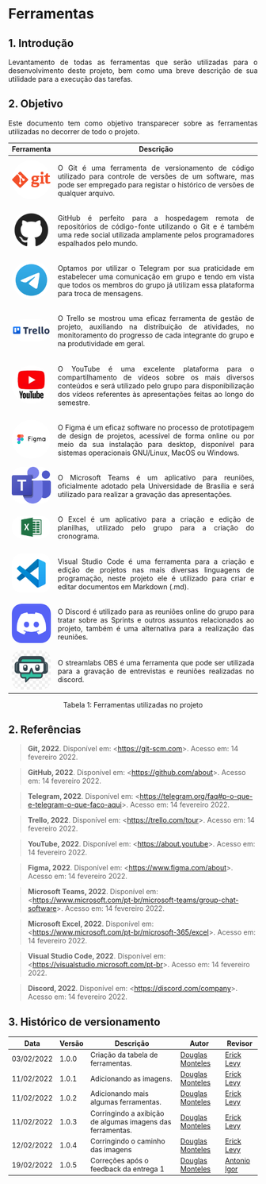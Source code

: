 #  Ferramentas


## 1. Introdução


<p style="text-align: justify">
Levantamento de todas as ferramentas que serão utilizadas para o desenvolvimento deste projeto, bem como uma breve descrição de sua utilidade para a execução das tarefas.
</p>

## 2. Objetivo

<p style="text-align: justify">
Este documento tem como objetivo transparecer sobre as ferramentas utilizadas no decorrer de todo o projeto.
</p>




| Ferramenta | Descrição |
|-|-|
|<img style="width: 80px; border-radius: 40px" src="../../../assets/logos/git.png">| <p style="text-align: justify"> O Git é uma ferramenta de versionamento de código utilizado para controle de versões de um software, mas pode ser empregado para registar o histórico de versões de qualquer arquivo.</p>|
|<img style="width: 80px; border-radius: 40px" src="../../../assets/logos/github.jpg">| <p style="text-align: justify">GitHub é perfeito para a hospedagem remota de repositórios de código-fonte utilizando o Git e é também uma rede social utilizada amplamente pelos programadores espalhados pelo mundo. 
|<img style="width: 80px; border-radius: 40px" src="../../../assets/logos/telegram.png">| <p style="text-align: justify">Optamos por utilizar o Telegram por sua praticidade em estabelecer uma comunicação em grupo e tendo em vista que todos os membros do grupo já utilizam essa plataforma para troca de mensagens.</p>|
|<img style="width: 80px; border-radius: 40px" src="../../../assets/logos/trello.png">| <p style="text-align: justify">O Trello se mostrou uma eficaz ferramenta de gestão de projeto, auxiliando na distribuição de atividades, no monitoramento do progresso de cada integrante do grupo e na produtividade em geral.</p>|
|<img style="width: 80px; border-radius: 40px" src="../../../assets/logos/youtube.jpeg">| <p style="text-align: justify">O YouTube é uma excelente plataforma para o compartilhamento de vídeos sobre os mais diversos conteúdos e será utilizado pelo grupo para disponibilização dos vídeos referentes às apresentações feitas ao longo do semestre.</p>|
|<img style="width: 80px; border-radius: 40px" src="../../../assets/logos/figma.png">| <p style="text-align: justify">O Figma é um eficaz software no processo de prototipagem de design de projetos, acessível de forma online ou por meio da sua instalação para desktop, disponível para sistemas operacionais GNU/Linux, MacOS ou Windows.</p>|
|<img style="width: 80px; border-radius: 20px" src="../../../assets/logos/ms-teams.png">| <p style="text-align: justify">O Microsoft Teams é um aplicativo para reuniões, oficialmente adotado pela Universidade de Brasília e será utilizado para realizar a gravação das apresentações.</p>|
|<img style="width: 80px; border-radius: 20px" src="../../../assets/logos/excel.jpg">| <p style="text-align: justify">O Excel é um aplicativo para a criação e edição de planilhas, utilizado pelo grupo para a criação do cronograma.</p>|
|<img style="width: 80px; border-radius: 20px" src="../../../assets/logos/vscode.jpg">| <p style="text-align: justify">Visual Studio Code é uma ferramenta para a criação e edição de projetos nas mais diversas linguagens de programação, neste projeto ele é utilizado para criar e editar documentos em Markdown (.md).</p>|
|<img style="width: 80px; border-radius: 20px" src="../../../assets/logos/discord.png">| <p style="text-align: justify">O Discord é utilizado para as reuniões online do grupo para tratar sobre as Sprints e outros assuntos relacionados ao projeto, também é uma alternativa para a realização das reuniões.</p>|
|<img style="width: 80px; border-radius: 20px" src="../../../assets/logos/streamlabs.jpg">| <p style="text-align: justify">O streamlabs OBS é uma ferramenta que pode ser utilizada para a gravação de entrevistas e reuniões realizadas no discord.</p>|


<center>
  Tabela 1: Ferramentas utilizadas no projeto
</center>

## 2. Referências

> **Git, 2022**. Disponível em: <<https://git-scm.com>>. Acesso em: 14 fevereiro 2022.

> **GitHub, 2022**. Disponível em: <<https://github.com/about>>. Acesso em: 14 fevereiro 2022.

> **Telegram, 2022**. Disponível em: <<https://telegram.org/faq#p-o-que-e-telegram-o-que-faco-aqui>>. Acesso em: 14 fevereiro 2022.

> **Trello, 2022**. Disponível em: <<https://trello.com/tour>>. Acesso em: 14 fevereiro 2022.

> **YouTube, 2022**. Disponível em: <<https://about.youtube>>. Acesso em: 14 fevereiro 2022.

> **Figma, 2022**. Disponível em: <<https://www.figma.com/about>>. Acesso em: 14 fevereiro 2022.

> **Microsoft Teams, 2022**. Disponível em: <<https://www.microsoft.com/pt-br/microsoft-teams/group-chat-software>>. Acesso em: 14 fevereiro 2022.

> **Microsoft Excel, 2022**. Disponível em: <<https://www.microsoft.com/pt-br/microsoft-365/excel>>. Acesso em: 14 fevereiro 2022.

> **Visual Studio Code, 2022**. Disponível em: <<https://visualstudio.microsoft.com/pt-br>>. Acesso em: 14 fevereiro 2022.

> **Discord, 2022**. Disponível em: <<https://discord.com/company>>. Acesso em: 14 fevereiro 2022.

## 3. Histórico de versionamento

|Data|Versão|Descrição|Autor|Revisor
|-|-|-|-|-|
|03/02/2022|1.0.0|Criação da tabela de ferramentas.| [Douglas Monteles](https://github.com/DouglasMonteles) | [Erick Levy](https://github.com/ErickLevy) |
|11/02/2022|1.0.1|Adicionando as imagens.| [Douglas Monteles](https://github.com/DouglasMonteles) | [Erick Levy](https://github.com/ErickLevy) |
|11/02/2022|1.0.2|Adicionando mais algumas ferramentas.|[Douglas Monteles](https://github.com/DouglasMonteles)| [Erick Levy](https://github.com/ErickLevy) |
|11/02/2022|1.0.3|Corringindo a axibição de algumas imagens das ferramentas.| [Douglas Monteles](https://github.com/DouglasMonteles) | [Erick Levy](https://github.com/ErickLevy) |
|12/02/2022|1.0.4|Corringindo o caminho das imagens| [Douglas Monteles](https://github.com/DouglasMonteles) | [Erick Levy](https://github.com/ErickLevy) |
|19/02/2022|1.0.5|Correções após o feedback da entrega 1| [Douglas Monteles](https://github.com/DouglasMonteles) | [Antonio Igor](https://github.com/AntonioIgorCarvalho) |
